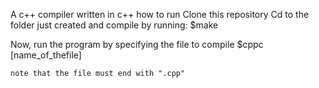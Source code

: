 A c++ compiler written in c++
how to run
Clone this repository
Cd to the folder just created and compile by running:
    $make

Now, run the program by specifying the file to compile
    $cppc [name_of_thefile]

    note that the file must end with ".cpp"